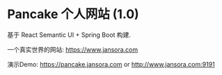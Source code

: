 # Pancake 个人网站 (1.0)
基于 React Semantic UI + Spring Boot 构建.

一个真实世界的网站: https://www.jansora.com

演示Demo: https://pancake.jansora.com or http://www.jansora.com:9191

